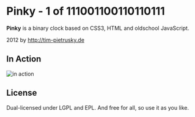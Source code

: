 # Pinky - 1 of 111001100110110111

**Pinky** is a binary clock based on CSS3, HTML and oldschool JavaScript.

2012 by http://tim-pietrusky.de

## In Action

![in action](http://tim-pietrusky.de/img/pinky_binary_clock_preview.png)

## License

Dual-licensed under LGPL and EPL. And free for all, so use it as you like.